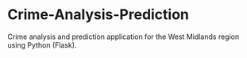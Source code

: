 # Crime-Analysis-Prediction
Crime analysis and prediction application for the West Midlands region using Python (Flask).
